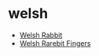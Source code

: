 # welsh

 * [Welsh Rabbit](index/w/welsh-rabbit-108892.json)
 * [Welsh Rarebit Fingers](index/w/welsh-rarebit-fingers-4552.json)
